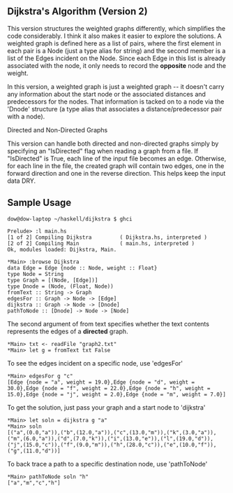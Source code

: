 Dijkstra's Algorithm (Version 2)
--------------------------------

This version structures the weighted graphs differently, which simplifies the code considerably.  I think it also makes it easier to explore the solutions.  A weighted graph is defined here as a list of pairs, where the first element in each pair is a Node (just a type alias for string) and the second member is a list of the Edges incident on the Node.  Since each Edge in this list is already associated with the node, it only needs to record the **opposite** node and the weight.

In this version, a weighted graph is just a weighted graph -- it doesn't carry any information about the start node or the associated distances and predecessors for the nodes.  That information is tacked on to a node via the 'Dnode' structure (a type alias that associates a distance/predecessor pair with a node).

Directed and Non-Directed Graphs

This version can handle both directed and non-directed graphs simply by specifying an "IsDirected" flag when reading a graph from a file.  If "IsDirected" is True, each line of the input file becomes an edge.  Otherwise, for each line in the file, the created graph will contain two edges, one in the forward direction and one in the reverse direction.  This helps keep the input data DRY.

Sample Usage
------------

~~~
dow@dow-laptop ~/haskell/dijkstra $ ghci

Prelude> :l main.hs 
[1 of 2] Compiling Dijkstra         ( Dijkstra.hs, interpreted )
[2 of 2] Compiling Main             ( main.hs, interpreted )
Ok, modules loaded: Dijkstra, Main.

*Main> :browse Dijkstra 
data Edge = Edge {node :: Node, weight :: Float}
type Node = String
type Graph = [(Node, [Edge])]
type Dnode = (Node, (Float, Node))
fromText :: String -> Graph
edgesFor :: Graph -> Node -> [Edge]
dijkstra :: Graph -> Node -> [Dnode]
pathToNode :: [Dnode] -> Node -> [Node]
~~~

The second argument of from text specifies whether the text contents represents the edges of a **directed** graph.

~~~
*Main> txt <- readFile "graph2.txt"
*Main> let g = fromText txt False
~~~

To see the edges incident on a specific node, use 'edgesFor'

~~~
*Main> edgesFor g "c"
[Edge {node = "a", weight = 19.0},Edge {node = "d", weight = 30.0},Edge {node = "f", weight = 22.0},Edge {node = "h", weight = 15.0},Edge {node = "j", weight = 2.0},Edge {node = "m", weight = 7.0}]
~~~

To get the solution, just pass your graph and a start node to 'dijkstra'

~~~
*Main> let soln = dijkstra g "a"
*Main> soln
[("a",(0.0,"a")),("b",(12.0,"a")),("c",(13.0,"m")),("k",(3.0,"a")),("m",(6.0,"a")),("d",(7.0,"k")),("i",(13.0,"e")),("l",(19.0,"d")),("j",(15.0,"c")),("f",(9.0,"m")),("h",(28.0,"c")),("e",(10.0,"f")),("g",(11.0,"d"))]
~~~

To back trace a path to a specific destination node, use 'pathToNode'

~~~
*Main> pathToNode soln "h"
["a","m","c","h"]
~~~
